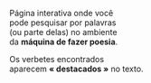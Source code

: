 Página interativa onde você  
pode pesquisar por palavras  
(ou parte delas) no ambiente  
da **máquina de fazer poesia**.  

Os verbetes encontrados  
aparecem **« destacados »** no texto.  
